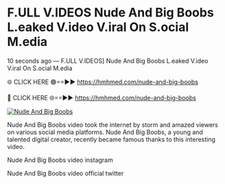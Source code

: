 # F.ULL V.IDEOS Nude And Big Boobs L.eaked V.ideo V.iral On S.ocial M.edia

10 seconds ago — F.ULL V.IDEOS] Nude And Big Boobs L.eaked V.ideo V.iral On S.ocial M.edia

🌐 CLICK HERE 🟢==►► https://hmhmed.com/nude-and-big-boobs

🔴 CLICK HERE 🌐==►► https://hmhmed.com/nude-and-big-boobs

[![Nude And Big Boobs](https://i.imgur.com/dJHk4Zq.gif)](https://hmhmed.com/nude-and-big-boobs)

Nude And Big Boobs video took the internet by storm and amazed viewers on various social media platforms. Nude And Big Boobs, a young and talented digital creator, recently became famous thanks to this interesting video.

Nude And Big Boobs video instagram

Nude And Big Boobs video official twitter